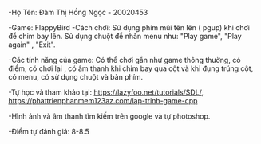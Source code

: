 -Họ Tên: Đàm Thị Hồng Ngọc - 20020453

-Game: FlappyBird
-Cách chơi: Sử dụng phím mũi tên lên ( pgup)  khi chơi để chim bay lên. 
             Sử dụng chuột để nhấn menu như: "Play game", "Play again" , "Exit".

-Các tính năng của game: Có thể chơi gần như game thông thường, có điểm, có chơi lại , có âm thanh khi chim bay qua cột và khi đụng trúng cột, có menu, có sử dụng chuột và bàn phím. 

-Tự học và tham khảo tại: 
	 https://lazyfoo.net/tutorials/SDL/, https://phattrienphanmem123az.com/lap-trinh-game-cpp

-Hình ảnh và âm thanh tìm kiếm trên google và tự photoshop.

-Điểm tự đánh giá: 8-8.5 
   
